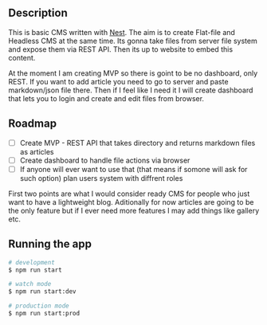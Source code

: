 ## Description

This is basic CMS written with [Nest](https://github.com/nestjs/nest). The aim is to create Flat-file and Headless CMS at the same time. Its gonna take files from server file system and expose them via REST API. Then its up to website to embed this content.

At the moment I am creating MVP so there is goint to be no dashboard, only REST. If you want to add article you need to go to server and paste markdown/json file there. Then if I feel like I need it I will create dashboard that lets you to login and create and edit files from browser.

## Roadmap

- [ ] Create MVP - REST API that takes directory and returns markdown files as articles
- [ ] Create dashboard to handle file actions via browser
- [ ] If anyone will ever want to use that (that means if somone will ask for such option) plan users system with diffrent roles

First two points are what I would consider ready CMS for people who just want to have a lightweight blog. Aditionally for now articles are going to be the only feature but if I ever need more features I may add things like gallery etc.

## Running the app

```bash
# development
$ npm run start

# watch mode
$ npm run start:dev

# production mode
$ npm run start:prod
```
